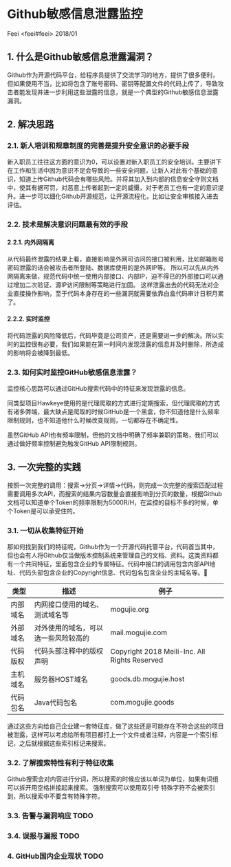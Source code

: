 # Github敏感信息泄露监控
Feei <feei#feei> 2018/01

## 1. 什么是Github敏感信息泄露漏洞？
Github作为开源代码平台，给程序员提供了交流学习的地方，提供了很多便利，但如果使用不当，比如将包含了账号密码、密钥等配置文件的代码上传了，导致攻击者能发现并进一步利用这些泄露的信息，就是一个典型的Github敏感信息泄露漏洞。

## 2. 解决思路
### 2.1. 新人培训和规章制度的完善是提升安全意识的必要手段
新入职员工往往这方面的意识为0，可以设置对新入职员工的安全培训。主要讲下在工作和生活中因为意识不足会导致的一些安全问题，让新人对此有个基础的意识，知道上传Github代码会有哪些风险。并将其加入到内部的信息安全守则文档中，使其有据可罚，对恶意上传者起到一定的威慑，对于老员工也有一定的意识提升。进一步可以细化Github开源规范，让开源流程化，比如让安全审核接入进去评估。

### 2.2. 技术是解决意识问题最有效的手段
#### 2.2.1. 内外网隔离
从代码最终泄露的结果上看，直接影响是外网可访问的接口被利用，比如邮箱账号密码泄露的话会被攻击者所登陆、数据库使用的是外网IP等。
所以可以先从内外网隔离来做，规范代码中统一使用内部接口、内部IP，迫不得已的外部接口可以通过增加二次验证、源IP访问限制等策略进行加固。
这样泄露出去的代码无法对企业直接操作影响，至于代码本身存在的一些漏洞就需要依靠白盒代码审计日积月累了。

#### 2.2.2. 实时监控
将代码泄露的风险降低后，代码毕竟是公司资产，还是需要进一步的解决。所以实时的监控很有必要，我们如果能在第一时间内发现泄露的信息并及时删除，所造成的影响将会被降到最低。

### 2.3. 如何实时监控GitHub敏感信息泄露？
监控核心思路可以通过GitHub搜索代码中的特征来发现泄露的信息。

同类型项目Hawkeye使用的是代理爬取的方式进行定期搜索，但代理爬取的方式有诸多弊端，最大缺点是爬取的时候GitHub是一个黑盒，你不知道他是什么频率限制规则，也不知道他什么时候改变规则，一切都存在不确定性。

虽然GitHub API也有频率限制，但他的文档中明确了频率兼职的策略，我们可以通过做好频率控制避免触发GitHub API限制规则。

## 3. 一次完整的实践
按照一次完整的调用：搜索->分页->详情->代码，则完成一次完整的搜索匹配过程需要调用多次API，而搜索的结果内容数量会直接影响到分页的数量，根据Github文档可以知道单个Token的频率限制为5000R/H，在监控的目标不多的时候，单个Token是可以承受住的。

### 3.1. 一切从收集特征开始
那如何找到我们的特征呢，Github作为一个开源代码托管平台，代码首当其中，但也会有人将Github仅当做版本控制系统来管理自己的文档、资料。这类资料都有一个共同特征，里面包含企业的专属特征。代码中接口的调用包含内部API地址、代码头部包含企业的Copyright信息、代码包名包含企业的主域名等。

|类型|描述|例子|
|---|---|---|
|内部域名|内网接口使用的域名、测试域名等|mogujie.org|
|外部域名|对外使用的域名，可以选一些风险较高的|mail.mogujie.com|
|代码版权|代码头部注释中的版权声明|Copyright 2018 Meili-Inc. All Rights Reserved|
|主机域名|服务器HOST域名|goods.db.mogujie.host|
|代码包名|Java代码包名|com.mogujie.goods|


通过这些方向给自己企业建一套特征库，做了这些还是可能存在不符合这些的项目被泄露，这样可以考虑给所有项目都打上一个文件或者注释，内容是一个索引标记，之后就根据这些索引标记来搜索。

### 3.2. 了解搜索特性有利于特征收集
Github搜索会对内容进行分词，所以搜索的时候应该以单词为单位，如果有词组可以拆开用空格拼接起来搜索。
强制搜索可以使用双引号
特殊字符不会被索引到，所以搜索中不要含有特殊字符。

### 3.3. 告警与漏洞响应 TODO

### 3.4. 误报与漏报 TODO

### 4. GitHub国内企业现状 TODO
